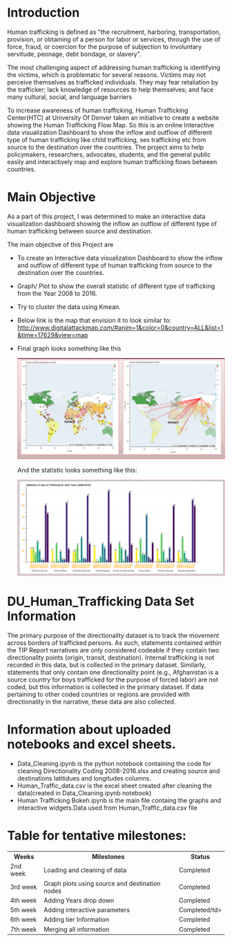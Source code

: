 # Introduction

Human trafficking is defined as "the recruitment, harboring, transportation, provision, or obtaining of a person for labor or services, through the use of force, fraud, or coercion for the purpose of subjection to involuntary servitude, peonage, debt bondage, or slavery".

The most challenging aspect of addressing human trafficking is identifying the victims, which is problematic for several reasons. Victims may not perceive themselves as trafficked individuals. They may fear retaliation by the trafficker; lack knowledge of resources to help themselves; and face many cultural, social, and language barriers

To increase awareness of human trafficking, Human Trafficking Center(HTC) at University Of Denver taken an initiative to create a website showing the Human Trafficking Flow Map. So this is an online Interactive data visualization Dashboard to show the inflow and outflow of different type of human trafficking like child trafficking, sex trafficking etc from source to the destination over the countries.
The project aims to help policymakers, researchers, advocates, students, and the general public easily and interactively map and explore human trafficking flows between countries.

# Main Objective

As a part of this project, I was determined to make an interactive data visualization dashboard showing the inflow an outflow of different type of human trafficking between source and destination.

The main objective of this Project are

- To create an Interactive data visualization Dashboard to show the inflow and outflow of different type of human trafficking from source to the destination over the countries.

- Graph/ Plot to show the overall statistic of different type of trafficking from the Year 2008 to 2016.

- Try to cluster the data using Kmean.

- Below link is the map that envision it to look similar to: 
   http://www.digitalattackmap.com/#anim=1&color=0&country=ALL&list=1&time=17629&view=map

- Final graph looks something like this

  ![alt text](https://github.com/rose0037/DU-Human-Trafficking/blob/master/new_pic.PNG)
  
  And the statistic looks something like this: 
  
   ![alt text](https://github.com/rose0037/DU-Human-Trafficking/blob/master/Images/stat1.PNG)
   
# DU_Human_Trafficking Data Set Information

The primary purpose of the directionality dataset is to track the movement across borders of trafficked persons. As such, statements contained within the TIP Report narratives are only considered codeable if they contain two directionality points (origin, transit, destination). Internal trafficking is not recorded in this data, but is collected in the primary dataset. Similarly, statements that only contain one directionality point (e.g., Afghanistan is a source country for boys trafficked for the purpose of forced labor) are not coded, but this information is collected in the primary dataset. If data pertaining to other coded countries or regions are provided with directionality in the narrative, these data are also collected.
 
# Information about uploaded notebooks and excel sheets.

  - Data_Cleaning.ipynb is the python notebook containing the code for cleaning Directionality Coding 2008-2016.xlsx and         creating source and destinations latitidues and longitudes columns.
  - Human_Traffic_data.csv is the excel sheet created after cleaning the data(created in Data_Cleaning.ipynb notebook)
  - Human Trafficking Bokeh.ipynb is the main file containg the graphs and interactive widgets.Data used from                   Human_Traffic_data.csv file
 
 # Table for tentative milestones:

<table>
<tr>
  <th>Weeks</th><th>Milestones</th><th>Status</th>
</tr>
<tr>
  <td>2nd week</td><td>Loading and cleaning of data</td><td>Completed</td>
</tr>
<tr>
<td>3rd week</td><td>Graph plots using source and destination nodes</td><td>Completed</td>
</tr>
<tr>
<td>4th week</td><td>Adding Years drop down</td><td>Completed</td>
</tr>
<tr>
<td>5th week</td><td>Adding interactive parameters</td><td>Completed/td>
</tr>
<tr>
<td>6th week</td><td>Adding tier Information</td><td>Completed</td>
</tr>
<tr>
<td>7th week</td><td>Merging all information</td><td> Completed</td>
</tr>
</table>

